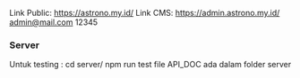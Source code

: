 Link Public: https://astrono.my.id/
Link CMS: https://admin.astrono.my.id/
admin@mail.com
12345

### Server
Untuk testing : cd server/ npm run test 
file API_DOC ada dalam folder server